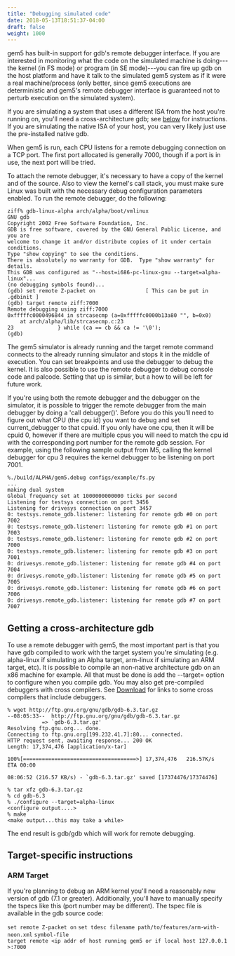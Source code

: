 ```yaml
---
title: "Debugging simulated code"
date: 2018-05-13T18:51:37-04:00
draft: false
weight: 1000
---
```



gem5 has built-in support for gdb's remote debugger interface. If you
are interested in monitoring what the code on the simulated machine is
doing---the kernel (in FS mode) or program (in SE mode)---you can fire
up gdb on the host platform and have it talk to the simulated gem5
system as if it were a real machine/process (only better, since gem5
executions are deterministic and gem5's remote debugger interface is
guaranteed not to perturb execution on the simulated system).

If you are simulating a system that uses a different ISA from the host
you're running on, you'll need a cross-architecture gdb; see
[below](#Getting_a_cross-architecture_gdb "wikilink") for instructions.
If you are simulating the native ISA of your host, you can very likely
just use the pre-installed native gdb.

When gem5 is run, each CPU listens for a remote debugging connection on
a TCP port. The first port allocated is generally 7000, though if a port
is in use, the next port will be tried.

To attach the remote debugger, it's necessary to have a copy of the
kernel and of the source. Also to view the kernel's call stack, you must
make sure Linux was built with the necessary debug configuration
parameters enabled. To run the remote debugger, do the following:

    ziff% gdb-linux-alpha arch/alpha/boot/vmlinux
    GNU gdb
    Copyright 2002 Free Software Foundation, Inc.
    GDB is free software, covered by the GNU General Public License, and you are
    welcome to change it and/or distribute copies of it under certain conditions.
    Type "show copying" to see the conditions.
    There is absolutely no warranty for GDB.  Type "show warranty" for details.
    This GDB was configured as "--host=i686-pc-linux-gnu --target=alpha-linux"...
    (no debugging symbols found)...
    (gdb) set remote Z-packet on                [ This can be put in .gdbinit ]
    (gdb) target remote ziff:7000
    Remote debugging using ziff:7000
    0xfffffc0000496844 in strcasecmp (a=0xfffffc0000b13a80 "", b=0x0)
        at arch/alpha/lib/strcasecmp.c:23
    23              } while (ca == cb && ca != '\0');
    (gdb)

The gem5 simulator is already running and the target remote command
connects to the already running simulator and stops it in the middle of
execution. You can set breakpoints and use the debugger to debug the
kernel. It is also possible to use the remote debugger to debug console
code and palcode. Setting that up is similar, but a how to will be left
for future work.

If you're using both the remote debugger and the debugger on the
simulator, it is possible to trigger the remote debugger from the main
debugger by doing a 'call debugger()'. Before you do this you'll need to
figure out what CPU (the cpu id) you want to debug and set
current_debugger to that cpuid. If you only have one cpu, then it will
be cpuid 0, however if there are multiple cpus you will need to match
the cpu id with the corresponding port number for the remote gdb
session. For example, using the following sample output from M5, calling
the kernel debugger for cpu 3 requires the kernel debugger to be
listening on port 7001.

    %./build/ALPHA/gem5.debug configs/example/fs.py
    ...
    making dual system
    Global frequency set at 1000000000000 ticks per second
    Listening for testsys connection on port 3456
    Listening for drivesys connection on port 3457
    0: testsys.remote_gdb.listener: listening for remote gdb #0 on port 7002
    0: testsys.remote_gdb.listener: listening for remote gdb #1 on port 7003
    0: testsys.remote_gdb.listener: listening for remote gdb #2 on port 7000
    0: testsys.remote_gdb.listener: listening for remote gdb #3 on port 7001
    0: drivesys.remote_gdb.listener: listening for remote gdb #4 on port 7004
    0: drivesys.remote_gdb.listener: listening for remote gdb #5 on port 7005
    0: drivesys.remote_gdb.listener: listening for remote gdb #6 on port 7006
    0: drivesys.remote_gdb.listener: listening for remote gdb #7 on port 7007

## Getting a cross-architecture gdb

To use a remote debugger with gem5, the most important part is that you
have gdb compiled to work with the target system you're simulating (e.g.
alpha-linux if simulating an Alpha target, arm-linux if simulating an
ARM target, etc). It is possible to compile an non-native architecture
gdb on an x86 machine for example. All that must be done is add the
--target= option to configure when you compile gdb. You may also get
pre-compiled debuggers with cross compilers. See
[Download](Download "wikilink") for links to some cross compilers that
include debuggers.

    % wget http://ftp.gnu.org/gnu/gdb/gdb-6.3.tar.gz
    --08:05:33--  http://ftp.gnu.org/gnu/gdb/gdb-6.3.tar.gz
               => `gdb-6.3.tar.gz'
    Resolving ftp.gnu.org... done.
    Connecting to ftp.gnu.org[199.232.41.7]:80... connected.
    HTTP request sent, awaiting response... 200 OK
    Length: 17,374,476 [application/x-tar]

    100%[====================================>] 17,374,476   216.57K/s    ETA 00:00

    08:06:52 (216.57 KB/s) - `gdb-6.3.tar.gz' saved [17374476/17374476]

    % tar xfz gdb-6.3.tar.gz
    % cd gdb-6.3
    % ./configure --target=alpha-linux
    <configure output....>
    % make
    <make output...this may take a while>

The end result is gdb/gdb which will work for remote debugging.

## Target-specific instructions

### ARM Target

If you're planning to debug an ARM kernel you'll need a reasonably new
version of gdb (7.1 or greater). Additionally, you'll have to manually
specify the tspecs like this (port number may be different). The tspec
file is available in the gdb source
code:

`set remote Z-packet on`
`set tdesc filename path/to/features/arm-with-neon.xml`
`symbol-file `<path to vmlinux used for gem5>
`target remote <ip addr of host running gem5 or if local host 127.0.0.1>:7000`
